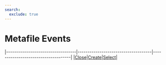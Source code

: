 ```yaml
---
search:
  exclude: true
---
```


<h1 class="heading"><span class="name">Metafile Events</span></h1>

|-----------------------------------|-------------------------------------|-------------------------------------|
|[Close](../methodorevents/close.md)|[Create](../methodorevents/create.md)|[Select](../methodorevents/select.md)|
